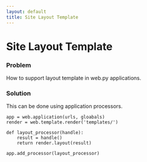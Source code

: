 ```yaml
---
layout: default
title: Site Layout Template
---
```


# Site Layout Template

### Problem

How to support layout template in web.py applications.

### Solution

This can be done using application processors.

    app = web.application(urls, gloabals)
    render = web.template.render('templates/')
    
    def layout_processor(handle):
        result = handle()
        return render.layout(result)

    app.add_processor(layout_processor)

